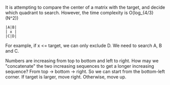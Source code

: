 
It is attempting to compare the center of a matrix with the target, and decide which 
quadrant to search. However, the time complexity is O(log_{4/3}(N^2))

```text
|A|B|
| x |
|C|D|
```

For example, if x <= target, we can only exclude D. We need to search A, B and C. 

Numbers are increasing from top to bottom and left to right. How may we "concatenate" 
the two increasing sequences to get a longer increasing sequence? 
From top -> bottom -> right.
So we can start from the bottom-left corner. If target is larger, move right. 
Otherwise, move up.